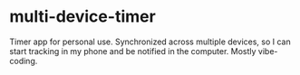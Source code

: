 # multi-device-timer

Timer app for personal use. Synchronized across multiple devices, so I can start tracking in my phone and be notified in the computer. Mostly vibe-coding.
